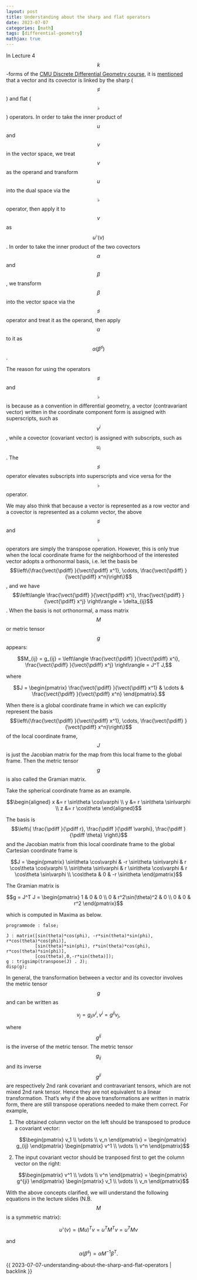 ```yaml
---
layout: post
title: Understanding about the sharp and flat operators
date: 2023-07-07
categories: [math]
tags: [differential-geometry]
mathjax: true
---
```


In Lecture 4 $$k$$-forms of the [CMU Discrete Differential Geometry
course](https://youtube.com/playlist?list=PL9_jI1bdZmz0hIrNCMQW1YmZysAiIYSSS),
it is
[mentioned](https://youtu.be/xRf9-hdxB0w?list=PL9_jI1bdZmz0hIrNCMQW1YmZysAiIYSSS&t=938)
that a vector and its covector is linked by the sharp ($$\sharp$$) and
flat ($$\flat$$) operators. In order to take the inner product of $$u$$
and $$v$$ in the vector space, we treat $$v$$ as the operand and
transform $$u$$ into the dual space via the $$\flat$$ operator, then
apply it to $$v$$ as $$u^{\flat}(v)$$. In order to take the inner
product of the two covectors $$\alpha$$ and $$\beta$$, we transform
$$\beta$$ into the vector space via the $$\sharp$$ operator and treat it
as the operand, then apply $$\alpha$$ to it as
$$\alpha(\beta^{\sharp})$$.

The reason for using the operators $$\sharp$$ and $$\flat$$ is because
as a convention in differential geometry, a vector (contravariant
vector) written in the coordinate component form is assigned with
superscripts, such as $$v^i$$, while a covector (covariant vector) is
assigned with subscripts, such as $$u_i$$. The $$\sharp$$ operator
elevates subscripts into superscripts and vice versa for the $$\flat$$
operator.

We may also think that because a vector is represented as a row vector
and a covector is represented as a column vector, the above $$\sharp$$
and $$\flat$$ operators are simply the transpose operation. However,
this is only true when the local coordinate frame for the neighborhood
of the interested vector adopts a orthonormal basis, i.e. let the basis
be
$$\left\{\frac{\vect{\pdiff} }{\vect{\pdiff} x^1}, \cdots, \frac{\vect{\pdiff} }{\vect{\pdiff} x^n}\right\}$$,
and we have
$$\left\langle \frac{\vect{\pdiff} }{\vect{\pdiff} x^i}, \frac{\vect{\pdiff} }{\vect{\pdiff} x^j} \right\rangle = \delta_{ij}$$.
When the basis is not orthonormal, a mass matrix $$M$$ or metric tensor
$$g$$ appears:

$$M_{ij} = g_{ij} = \left\langle \frac{\vect{\pdiff} }{\vect{\pdiff} x^i}, \frac{\vect{\pdiff} }{\vect{\pdiff} x^j} \right\rangle = J^T J,$$

where

$$J = \begin{pmatrix}
   \frac{\vect{\pdiff} }{\vect{\pdiff} x^1} & \cdots & \frac{\vect{\pdiff} }{\vect{\pdiff} x^n}
   \end{pmatrix}.$$
   
When there is a global coordinate frame in which we can explicitly represent the basis
$$\left\{\frac{\vect{\pdiff} }{\vect{\pdiff} x^1}, \cdots, \frac{\vect{\pdiff} }{\vect{\pdiff} x^n}\right\}$$
of the local coordinate frame, $$J$$ is just the Jacobian matrix for the
map from this local frame to the global frame. Then the metric tensor
$$g$$ is also called the Gramian matrix.

Take the spherical coordinate frame as an example. 

$$\begin{aligned}
x &= r \sin\theta \cos\varphi \\
y &= r \sin\theta \sin\varphi \\
z &= r \cos\theta
\end{aligned}$$

The basis is
$$\left\{ \frac{\pdiff }{\pdiff r}, \frac{\pdiff }{\pdiff \varphi}, \frac{\pdiff }{\pdiff \theta} \right\}$$
and the Jacobian matrix from this local coordinate frame to the global
Cartesian coordinate frame is 

$$J = \begin{pmatrix}
   \sin\theta \cos\varphi & -r \sin\theta \sin\varphi & r \cos\theta \cos\varphi \\
   \sin\theta \sin\varphi & r \sin\theta \cos\varphi & r \cos\theta \sin\varphi \\
   \cos\theta & 0 & -r \sin\theta
   \end{pmatrix}$$
   
The Gramian matrix is 

$$g = J^T J = \begin{pmatrix}
   1 & 0 & 0 \\
   0 & r^2\sin(\theta)^2 & 0 \\
   0 & 0 & r^2
   \end{pmatrix}$$
   
which is computed in Maxima as below.

```
programmode : false;

J : matrix([sin(theta)*cos(phi), -r*sin(theta)*sin(phi), r*cos(theta)*cos(phi)],
           [sin(theta)*sin(phi), r*sin(theta)*cos(phi), r*cos(theta)*sin(phi)],
           [cos(theta),0,-r*sin(theta)]);
g : trigsimp(transpose(J) . J);
disp(g);
```

In general, the transformation between a vector and its covector
involves the metric tensor $$g$$ and can be written as


$$v_{j} = g_{ji} v^i, v^i = g^{ij} v_j,$$


where $$g^{ij}$$ is the inverse of the metric tensor. The metric tensor
$$g_{ij}$$ and its inverse $$g^{ji}$$ are respectively 2nd rank
covariant and contravariant tensors, which are not mixed 2nd rank
tensor. Hence they are not equivalent to a linear transformation. That’s
why if the above transformations are written in matrix form, there are
still transpose operations needed to make them correct. For example,

1.  The obtained column vector on the left should be transposed to
    produce a covariant vector: 
    
    $$\begin{pmatrix}
    v_1 \\
    \vdots \\
    v_n
    \end{pmatrix} =
    \begin{pmatrix}
      g_{ij}
    \end{pmatrix}
    \begin{pmatrix}
      v^1 \\
      \vdots \\
      v^n
    \end{pmatrix}$$


2.  The input covariant vector should be tranposed first to get the
    column vector on the right: 
    
    $$\begin{pmatrix}
    v^1 \\
    \vdots \\
    v^n
    \end{pmatrix} =
    \begin{pmatrix}
      g^{ji}
    \end{pmatrix}
    \begin{pmatrix}
      v_1 \\
      \vdots \\
      v_n
    \end{pmatrix}$$


With the above concepts clarified, we will understand the following
equations in the lecture slides (N.B. $$M$$ is a symmetric matrix):

$$u^{\flat}(v) = (Mu)^T v = u^T M^T v = u^T M v$$

and

$$\alpha(\beta^{\sharp}) = \alpha M^{-1} \beta^T.$$

{{ 2023-07-07-understanding-about-the-sharp-and-flat-operators | backlink }}
